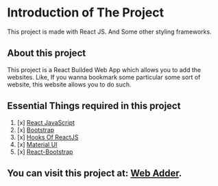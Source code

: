 # Introduction of The Project

This project is made with React JS. And Some other styling frameworks.

## About this project

This project is a React Builded Web App which allows you to add the websites. Like, If you wanna bookmark some particular some sort of website, this website allows you to do such.

## Essential Things required in this project

1. [x] [React JavaScript]('https://reactjs.org/')
1. [x] [Bootstrap]('https://getbootstrap.com/')
1. [x] [Hooks Of ReactJS]('https://reactjs.org/docs/hooks-intro.html')
1. [x] [Material UI]('https://mui.com/material-ui/getting-started/overview/')
1. [x] [React-Bootstrap]('https://react-bootstrap.github.io/')

## You can visit this project at: [Web Adder](https://nayal404.github.io/reactWebAdder).
